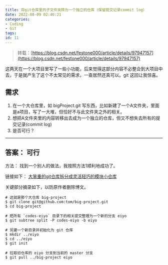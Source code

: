 ```yaml
---
title: 将git仓库里的子文件夹转为一个独立的仓库（保留提交记录commit log）
date: 2022-08-09 02:46:21
categories:
- Coding
- Git
tags:
id: 11
---
```


> 转载：[https://blog.csdn.net/festone000/article/details/97947157](https://blog.csdn.net/festone000/article/details/97947157)

这两天在一个大项目里写了一些小功能，后来觉得这部分内容不必整合到大项目中去，于是就产生了这个不太常见的需求，一查居然还真可以。git 这回让我惊喜。

## 需求

1. 在一个大仓库里，如 bigProject.git 写东西，比如新建了一个A文件夹，里面是a项目，写了一大堆，但恰好不与此文件夹之外的相关。
2. 想把A文件夹里的内容转移出去成为一个独立的仓库，但又不想失去所有的提交记录(commit log)
3. 是否可行？

<!--more-->

---

## 答案： 可行

方法：
找到一个别人的做法，我按照方法1顺利地成功了。

链接如下：
[大笨重的git仓库拆分成灵活轻巧的模块小仓库](https://www.cnblogs.com/noxy/p/7192238.html)

关键部分摘录如下，以防原作者删除博文。

```git
# 这就是那个大仓库 big-project
$ git clone git@github.com:tom/big-project.git
$ cd big-project

# 把所有 `codes-eiyo` 目录下的相关提交整理为一个新的分支 eiyo
$ git subtree split -P codes-eiyo -b eiyo

# 另建一个新目录并初始化为 git 仓库
$ mkdir ../eiyo
$ cd ../eiyo
$ git init

# 拉取旧仓库的 eiyo 分支到当前的 master 分支
$ git pull ../big-project eiyo
```

